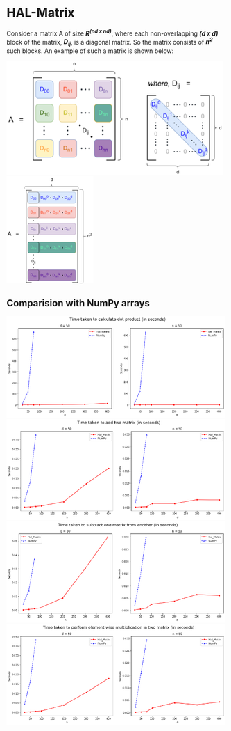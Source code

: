 # HAL-Matrix

Consider a matrix A of size *<strong>R<sup>(nd x nd)</sup></strong>*, where each non-overlapping *<strong>(d x d)</strong>* block of the matrix, *<strong>D<sub>ij</sub></strong>*, is a diagonal matrix. So the matrix consists of *<strong>n<sup>2</sup></strong>* such blocks. An example of such a matrix is shown below:

<!-- ![matrix](images/matrix.png "matrix") -->
<img src="tex/images/matrix.png" alt="matrix1" width="500"/>
<img src="tex/images/representation.png" alt="representation" width="200"/>

## Comparision with NumPy arrays
![dot](graphs/dot.png "dot")
![add](graphs/add.png "add")
![sub](graphs/sub.png "sub")
![mul](graphs/mul.png "mul")